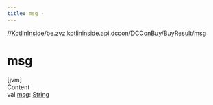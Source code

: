 ```yaml
---
title: msg -
---
```

//[KotlinInside](../../../index.md)/[be.zvz.kotlininside.api.dccon](../../index.md)/[DCConBuy](../index.md)/[BuyResult](index.md)/[msg](msg.md)



# msg  
[jvm]  
Content  
val [msg](msg.md): [String](https://kotlinlang.org/api/latest/jvm/stdlib/kotlin/-string/index.html)  




